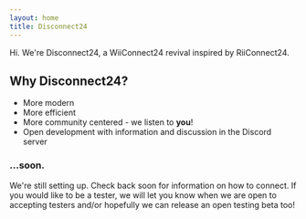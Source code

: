 ```yaml
---
layout: home
title: Disconnect24
---
```

Hi. We're Disconnect24, a WiiConnect24 revival inspired by RiiConnect24.

## Why Disconnect24?

- More modern
- More efficient
- More community centered - we listen to **you**!
- Open development with information and discussion in the Discord server

### ...soon.

We're still setting up. Check back soon for information on how to connect. If you would like to be a tester, we will let you know when we are open to accepting testers and/or hopefully we can release an open testing beta too!
